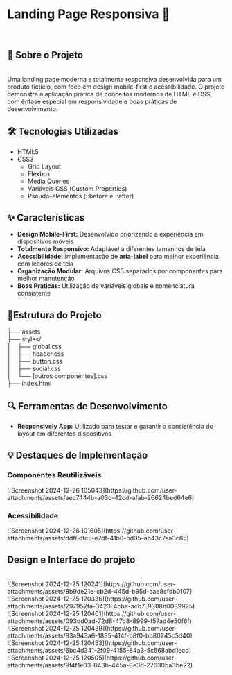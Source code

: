 <h1>Landing Page Responsiva 🚀</h1><br>
<h2>📱 Sobre o Projeto</h2><br>
Uma landing page moderna e totalmente responsiva desenvolvida para um produto fictício, com foco em design mobile-first e acessibilidade. O projeto demonstra a aplicação prática de conceitos modernos de HTML e CSS, com ênfase especial em responsividade e boas práticas de desenvolvimento.
<h2>🛠️ Tecnologias Utilizadas</h2>

<ul>
  <li>HTML5</li>
  <li>CSS3
    <ul>
      <li>Grid Layout</li>
      <li>Flexbox</li>
      <li>Media Queries</li>
      <li>Variáveis CSS (Custom Properties)</li>
      <li>Pseudo-elementos (::before e ::after)</li>
    </ul>
  </li>
</ul>


<h2>✨ Características</h2>

<ul>
  <li><b>Design Mobile-First:</b> Desenvolvido priorizando a experiência em dispositivos móveis</li>
  <li><b>Totalmente Responsivo:</b> Adaptável a diferentes tamanhos de tela</li>
  <li><b>Acessibilidade:</b> Implementação de <b>aria-label</b> para melhor experiência com leitores de tela</li>
  <li><b>Organização Modular:</b> Arquivos CSS separados por componentes para melhor manutenção</li>
  <li><b>Boas Práticas:</b> Utilização de variáveis globais e nomenclatura consistente</li>
</ul>

<h2>📂Estrutura do Projeto</h2> 
├── assets<br>
├── styles/<br>
│&nbsp;&nbsp;&nbsp;   ├── global.css<br>
│&nbsp;&nbsp;&nbsp;   ├── header.css<br>
│&nbsp;&nbsp;&nbsp;   ├── button.css<br>
│&nbsp;&nbsp;&nbsp;   ├── social.css<br>
│&nbsp;&nbsp;&nbsp;   └── [outros componentes].css<br>
├── index.html<br>
<h2>🔍 Ferramentas de Desenvolvimento</h2>

<ul>
  <li><b>Responsively App:</b> Utilizado para testar e garantir a consistência do layout em diferentes dispositivos</li>
</ul>

<h2>💡 Destaques de Implementação</h2>
<h3>Componentes Reutilizáveis</h3>
![Screenshot 2024-12-26 105043](https://github.com/user-attachments/assets/aec7444b-a03c-42cd-afab-26624bed64e6)




<h3>Acessibilidade</h3>
![Screenshot 2024-12-26 101605](https://github.com/user-attachments/assets/ddf8dfc5-e7df-41b0-bd35-ab43c7aa3c85)

<h2>Design e Interface do projeto</h2>
<br>![Screenshot 2024-12-25 120241](https://github.com/user-attachments/assets/8b9de21e-cb2d-445d-b95d-aae8cfdb0107)
<br>![Screenshot 2024-12-25 120336](https://github.com/user-attachments/assets/297952fa-3423-4cbe-acb7-9308b0089925)
<br>![Screenshot 2024-12-25 120401](https://github.com/user-attachments/assets/093dd0ad-72d8-47d8-8999-f57ad4e50f6f)
<br>![Screenshot 2024-12-25 120439](https://github.com/user-attachments/assets/83a943a6-1835-414f-b8f0-bb80245c5d40)
<br>![Screenshot 2024-12-25 120453](https://github.com/user-attachments/assets/6bc4d341-2f09-4155-84a3-5c568abd1ecd)
<br>![Screenshot 2024-12-25 120505](https://github.com/user-attachments/assets/9f4f1e03-843b-445a-8e3d-27630ba3be22)






